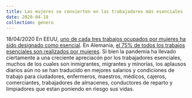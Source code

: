 ```yaml
---
title: Las mujeres se convierten en los trabajadores más esenciales
date: 2020-04-18
collection: género
---
```


18/04/2020 En EEUU, [uno de cada tres trabajos ocupados por mujeres ha sido designado como esencial](https://www.nytimes.com/2020/04/18/us/coronavirus-women-essential-workers.html?action=click&module=Spotlight&pgtype=Homepage). En Alemania, [el 75% de todos los trabajos esenciales son realizados por mujeres](https://www.diw.de/de/diw_01.c.743872.de/publikationen/diw_aktuell/2020_0028/systemrelevant_und_dennoch_kaum_anerkannt__das_lohn-_und_prestigeniveau_unverzichtbarer_berufe_in_zeiten_von_corona.html). Si bien la pandemia ha llevado ciertamente a una creciente apreciacón por los trabajadores esenciales, muchos de los cuales son inmigrantes, migrantes y minorías, los aplausos diarios aún no se han traducido en mejores salarios y condiciones de trabajo para ciudadores, enfermeros, maestros, médicos, cajeros, comerciantes, trabajadores de almacenes, conductores de reparto y limpiadores que estan poniendo en riesgo sus vidas.

